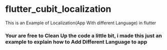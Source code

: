 # flutter_cubit_localization

This is an Example of Localization(App With different Language) in flutter

### Your are free to Clean Up the code a little bit, i made this just an example to explain how to Add Different Language to app
